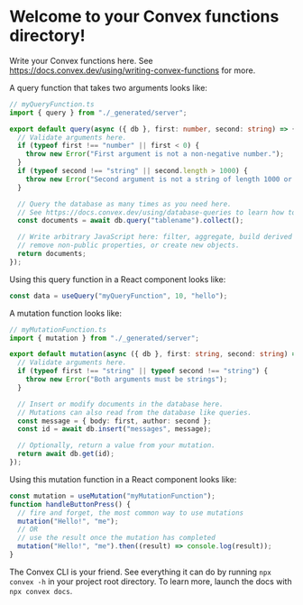 # Welcome to your Convex functions directory!

Write your Convex functions here. See
https://docs.convex.dev/using/writing-convex-functions for more.

A query function that takes two arguments looks like:

```typescript
// myQueryFunction.ts
import { query } from "./_generated/server";

export default query(async ({ db }, first: number, second: string) => {
  // Validate arguments here.
  if (typeof first !== "number" || first < 0) {
    throw new Error("First argument is not a non-negative number.");
  }
  if (typeof second !== "string" || second.length > 1000) {
    throw new Error("Second argument is not a string of length 1000 or less.");
  }

  // Query the database as many times as you need here.
  // See https://docs.convex.dev/using/database-queries to learn how to write queries.
  const documents = await db.query("tablename").collect();

  // Write arbitrary JavaScript here: filter, aggregate, build derived data,
  // remove non-public properties, or create new objects.
  return documents;
});
```

Using this query function in a React component looks like:

```typescript
const data = useQuery("myQueryFunction", 10, "hello");
```

A mutation function looks like:

```typescript
// myMutationFunction.ts
import { mutation } from "./_generated/server";

export default mutation(async ({ db }, first: string, second: string) => {
  // Validate arguments here.
  if (typeof first !== "string" || typeof second !== "string") {
    throw new Error("Both arguments must be strings");
  }

  // Insert or modify documents in the database here.
  // Mutations can also read from the database like queries.
  const message = { body: first, author: second };
  const id = await db.insert("messages", message);

  // Optionally, return a value from your mutation.
  return await db.get(id);
});
```

Using this mutation function in a React component looks like:

```typescript
const mutation = useMutation("myMutationFunction");
function handleButtonPress() {
  // fire and forget, the most common way to use mutations
  mutation("Hello!", "me");
  // OR
  // use the result once the mutation has completed
  mutation("Hello!", "me").then((result) => console.log(result));
}
```

The Convex CLI is your friend. See everything it can do by running
`npx convex -h` in your project root directory. To learn more, launch the docs
with `npx convex docs`.
